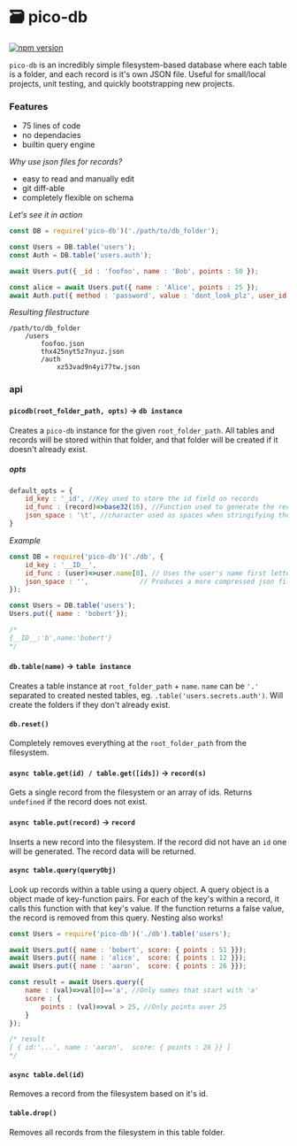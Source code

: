 # 🗃 pico-db

[![npm version](https://badge.fury.io/js/pico-db.svg)](https://badge.fury.io/js/pico-db)

`pico-db` is an incredibly simple filesystem-based database where each table is a folder, and each record is it's own JSON file. Useful for small/local projects, unit testing, and quickly bootstrapping new projects.


### Features
- 75 lines of code
- no dependacies
- builtin query engine


*Why use json files for records?*
- easy to read and manually edit
- git diff-able
- completely flexible on schema



*Let's see it in action*
```js
const DB = require('pico-db')('./path/to/db_folder');

const Users = DB.table('users');
const Auth = DB.table('users.auth');

await Users.put({ _id : 'foofoo', name : 'Bob', points : 50 });

const alice = await Users.put({ name : 'Alice', points : 25 });
await Auth.put({ method : 'password', value : 'dont_look_plz', user_id : alice._id});
```


_Resulting filestructure_
```
/path/to/db_folder
	/users
		foofoo.json
		thx425nyt5z7nyuz.json
		/auth
			xz53vad9n4yi77tw.json
```


### api

#### `picodb(root_folder_path, opts)` -> `db instance`

Creates a `pico-db` instance for the given `root_folder_path`. All tables and records will be stored within that folder, and that folder will be created if it doesn't already exist.

##### opts
```js
default_opts = {
	id_key : '_id', //Key used to store the id field on records
	id_func : (record)=>base32(16), //Function used to generate the record ids. Can use a hash of the record data if you want
	json_space : '\t', //character used as spaces when stringifying the record JSON. Use '' for compressed JSON
}
```
*Example*
```js
const DB = require('pico-db')('./db', {
	id_key : '__ID__',
	id_func : (user)=>user.name[0], // Uses the user's name first letter as it's id (probably not a good idea)
	json_space : '',             // Produces a more compressed json file
});

const Users = DB.table('users');
Users.put({ name : 'bobert'});

/*
{__ID__:'b',name:'bobert'}
*/


```


#### `db.table(name)` -> `table instance`

Creates a table instance at `root_folder_path` + `name`. `name` can be `'.'` separated to created nested tables, eg. `.table('users.secrets.auth')`. Will create the folders if they don't already exist.


#### `db.reset()`

Completely removes everything at the `root_folder_path` from the filesystem.


#### `async table.get(id) / table.get([ids])` -> `record(s)`

Gets a single record from the filesystem or an array of ids. Returns `undefined` if the record does not exist.


#### `async table.put(record)` -> `record`

Inserts a new record into the filesystem. If the record did not have an `id` one will be generated. The record data will be returned.

#### `async table.query(queryObj)`

Look up records within a table using a query object. A query object is a object made of key-function pairs. For each of the key's within a record, it calls this function with that key's value. If the function returns a false value, the record is removed from this query. Nesting also works!


```js
const Users = require('pico-db')('./db').table('users');

await Users.put({ name : 'bobert', score: { points : 51 }});
await Users.put({ name : 'alice',  score: { points : 12 }});
await Users.put({ name : 'aaron',  score: { points : 26 }});

const result = await Users.query({
	name : (val)=>val[0]=='a', //Only names that start with 'a'
	score : {
		points : (val)=>val > 25, //Only points over 25
	}
});

/* result
[ { id:'...', name : 'aaron',  score: { points : 26 }} ]
*/
```


#### `async table.del(id)`

Removes a record from the filesystem based on it's id.

#### `table.drop()`

Removes all records from the filesystem in this table folder.

